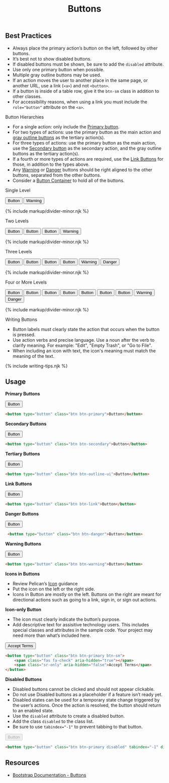 ﻿---
title: Buttons
summary: Buttons are interactive elements that trigger actions.
tags: components, buttons
layout: guide
eleventyNavigation:
  key: Buttons
  parent: Components
  order: 60
  excerpt: Buttons are interactive elements that trigger actions.
  img: /img/illustrations/illus-buttons.svg
---

## Best Practices

- Always place the primary action’s button on the left, followed by other buttons.
- It’s best not to show disabled buttons.
- If disabled buttons must be shown, be sure to add the `disabled` attribute.
- Use only one primary button when possible.
- Multiple gray outline buttons may be used.
- If an action moves the user to another place in the same page, or another URL, use a link (`<a>`) and not `<button>`.
- If a button is inside of a table row, give it the `btn-sm` class in addition to other classes.
- For accessibility reasons, when using a link you must include the `role="button"` attribute on the `<a>`.

<p class="fw-bold mt-4">Button Hierarchies</p>

- For a single action: only include the [Primary button](/components/buttons/#primary-buttons).
- For two types of actions: use the primary button as the main action and [gray outline buttons](/components/buttons/#tertiary-buttons) as the tertiary action(s).
- For three types of actions:  use the primary button as the main action, use the [Secondary button](/components/buttons/#secondary-buttons) as the secondary action, and the gray outline buttons as the tertiary action(s).
- If a fourth or more types of actions are required, use the [Link Buttons](/components/buttons/#link-buttons) for those, in addition to the types above.
- Any [Warning](/components/buttons/#warning-buttons) or [Danger](/components/buttons/#danger-buttons) buttons should be right aligned to the other buttons, separated from the other buttons.
- Consider a [Button Container](/components/button-container/) to hold all of the buttons.

<p class="fw-bold mt-4">Single Level</p>

<div class="d-grid gap-2 d-md-flex">
<button type="button" class="btn btn-primary">Button</button>
<button type="button" class="btn btn-warning ms-md-auto">Warning</button>
</div>

{% include markup/divider-minor.njk %}

<p class="fw-bold mt-4">Two Levels</p>

<div class="d-grid gap-2 d-md-flex">
<button type="button" class="btn btn-primary">Button</button>
<button type="button" class="btn btn-outline-ui">Button</button>
<button type="button" class="btn btn-outline-ui">Button</button>
<button type="button" class="btn btn-warning ms-md-auto">Warning</button>
</div>

{% include markup/divider-minor.njk %}

<p class="fw-bold mt-4">Three Levels</p>

<div class="d-grid gap-2 d-md-flex">
<button type="button" class="btn btn-primary">Button</button>
<button type="button" class="btn btn-secondary">Button</button>
<button type="button" class="btn btn-outline-ui">Button</button>
<button type="button" class="btn btn-outline-ui">Button</button>
<button type="button" class="btn btn-warning ms-md-auto">Warning</button>
<button type="button" class="btn btn-danger ">Danger</button>
</div>

{% include markup/divider-minor.njk %}

<p class="fw-bold mt-4">Four or More Levels</p>

<div class="d-grid gap-2 d-md-flex">
<button type="button" class="btn btn-primary">Button</button>
<button type="button" class="btn btn-secondary">Button</button>
<button type="button" class="btn btn-outline-ui">Button</button>
<button type="button" class="btn btn-outline-ui">Button</button>
<button type="button" class="btn btn-link">Button</button>
<button type="button" class="btn btn-link">Button</button>
<button type="button" class="btn btn-link">Button</button>
<button type="button" class="btn btn-warning ms-md-auto">Warning</button>
<button type="button" class="btn btn-danger ">Danger</button>
</div>

{% include markup/divider-minor.njk %}

<p class="fw-bold mt-4">Writing Buttons</p>

- Button labels must clearly state the action that occurs when the button is pressed.
- Use action verbs and precise language. Use a noun after the verb to clarify meaning. For example: "Edit", "Empty Trash", or "Go to File".
- When including an icon with text, the icon's meaning must match the meaning of the text.

{% include writing-tips.njk %}

## Usage

**Primary Buttons**

<button type="button" class="btn btn-primary">Button</button>

```html
<button type="button" class="btn btn-primary">Button</button>
```

**Secondary Buttons**

<button type="button" class="btn btn-secondary">Button</button>

```html
<button type="button" class="btn btn-secondary">Button</button>
```

**Tertiary Buttons**

<button type="button" class="btn btn-outline-ui">Button</button>

```html
<button type="button" class="btn btn-outline-ui">Button</button>
```

**Link Buttons**

 <button type="button" class="btn btn-link">Button</button>

```html
<button type="button" class="btn btn-link">Button</button>
```

**Danger Buttons**

<button type="button" class="btn btn-danger">Button</button>

```html
 <button type="button" class="btn btn-danger">Button</button>
```

**Warning Buttons**

<button type="button" class="btn btn-warning">Button</button>

```html
<button type="button" class="btn btn-warning">Button</button>
```

**Icons in Buttons**

- Review Pelican’s [Icon](/foundation/icons/) guidance
- Put the icon on the left or the right side.
- Icons in Button are mostly on the left. Buttons on the right are meant for directional actions such as going to a link, sign in, or sign out actions.


**Icon-only Button**

- The icon must clearly indicate the button’s purpose.
- Add descriptive text for assisitive technology users. This includes special classes and attributes in the sample code. Your project may need more than what’s included here.

<button type="button" class="btn btn-outline-ui">
    <span class="fas fa-check" aria-hidden="true"></span>
    <span class="sr-only" aria-hidden="false">Accept Terms</span>
</button>

```html
<button type="button" class="btn btn-primary btn-sm">
    <span class="fas fa-check" aria-hidden="true"></span>
    <span class="sr-only" aria-hidden="false">Accept Terms</span>
</button>
```

**Disabled Buttons**

- Disabled buttons cannot be clicked and should not appear clickable.
- Do not use Disabled buttons as a placeholder if a feature isn’t ready yet.
- Disabled states can be used for a temporary state change triggered by the user’s actions. Once the action is resolved, the button should return to an enabled state.
- Use the `disabled` attribute to create a disabled button.
- Add the class `disabled` to the class list.
- Be sure to use `tabindex="-1"` to prevent tabbing to that button.

<button type="button" class="btn btn-primary disabled" tabindex="-1" disabled>Button</button>

```html
<button type="button" class="btn btn-primary disabled" tabindex="-1" disabled>Button</button>
```

## Resources

- <a href="https://getbootstrap.com/docs/5.1/components/buttons/" target="_blank">Bootstrap Documentation - Buttons</a>
